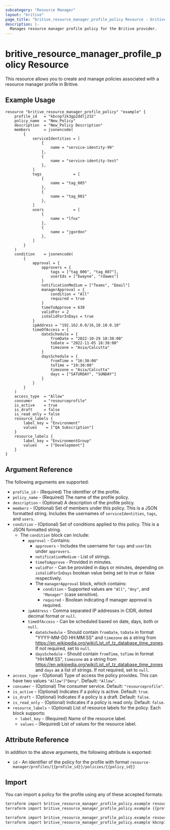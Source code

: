 ```yaml
---
subcategory: "Resource Manager"
layout: "britive"
page_title: "britive_resource_manager_profile_policy Resource - britive"
description: |-
  Manages resource manager profile policy for the Britive provider.
---
```


# britive_resource_manager_profile_policy Resource

This resource allows you to create and manage policies associated with a resource manager profile in Britive.

## Example Usage

```hcl
resource "britive_resource_manager_profile_policy" "example" {
    profile_id   = "kbcnp7zk3gp2ddlj232"
    policy_name  = "New_Policy"
    description  = "New_Policy Description"
    members      = jsonencode(
        {
            serviceIdentities = [
                {
                    name = "service-identity-99"
                },
                {
                    name = "service-identity-test"
                },
            ]
            tags              = [
                {
                    name = "tag_005"
                },
                {
                    name = "tag_001"
                },
            ]
            users             = [
                {
                    name = "lfox"
                },
                {
                    name = "jgordon"
                },
            ]
        }
    )
    condition    = jsonencode(
        {
            approval = {
                approvers = {
                    tags = ["tag_006", "tag_007"],
                    userIds = ["bwayne", "rdawes"]
                }
                notificationMedium = ["Teams", "Email"]
                managerApproval = {
                    condition = "All"
                    required = true
                }
                timeToApprove = 630
                validFor = 2
                isValidForInDays = true
            }
            ipAddress = "192.162.0.0/16,10.10.0.10"
            timeOfAccess = {
                dateSchedule = {
                    fromDate = "2022-10-29 10:30:00"
                    toDate = "2022-11-05 18:30:00"
                    timezone = "Asia/Calcutta"
                }
                daysSchedule = {
                    fromTime = "16:30:00"
                    toTime = "19:30:00"
                    timezone = "Asia/Calcutta"
                    days = ["SATURDAY", "SUNDAY"]
                }
            }
        }
    )
    access_type  = "Allow"
    consumer     = "resourceprofile"
    is_active    = true
    is_draft     = false
    is_read_only = false
    resource_labels {
        label_key = "Environment"
        values    = ["QA Subscription"]
    }
    resource_labels {
        label_key = "EnvironmentGroup"
        values    = ["Development"]
    }
}
```

## Argument Reference

The following arguments are supported:

* `profile_id` - (Required) The identifier of the profile.
* `policy_name` - (Required) The name of the profile policy.
* `description` - (Optional) A description of the profile policy.
* `members` - (Optional) Set of members under this policy. This is a JSON formatted string. Includes the usernames of `serviceIdentities`, `tags`, and `users`.
* `condition` - (Optional) Set of conditions applied to this policy. This is a JSON formatted string.  
  * The `condition` block can include:
    * `approval` - Contains:
        * `approvers` - Includes the username for `tags` and `userIds` under `approvers`.
        * `notificationMedium` - List of strings.
        * `timeToApprove` - Provided in minutes.
        * `validFor` - Can be provided in days or minutes, depending on `isValidForInDays` boolean value being set to true or false respectively.
        * The `managerApproval` block, which contains:
            * `condition` - Supported values are `"All"`, `"Any"`, and `"Manager"` (case sensitive).
            * `required` - Boolean indicating if manager approval is required.
    * `ipAddress` - Comma separated IP addresses in CIDR, dotted decimal format or `null`.
    * `timeOfAccess` - Can be scheduled based on date, days, both or `null`.
      * `dateSchedule` - Should contain `fromDate`, `toDate` in format "YYYY-MM-DD HH:MM:SS" and `timezone` as a string from https://en.wikipedia.org/wiki/List_of_tz_database_time_zones. If not required, set to `null`.
      * `daysSchedule` - Should contain `fromTime`, `toTime` in format "HH:MM:SS", `timezone` as a string from https://en.wikipedia.org/wiki/List_of_tz_database_time_zones and `days` as a list of strings. If not required, set to `null`.
* `access_type` - (Optional) Type of access the policy provides. This can have two values `"Allow"`/`"Deny"`. Default: `"Allow"`.
* `consumer` - (Optional) The consumer service. Default: `"resourceprofile"`.
* `is_active` - (Optional) Indicates if a policy is active. Default: `true`.
* `is_draft` - (Optional) Indicates if a policy is a draft. Default: `false`.
* `is_read_only` - (Optional) Indicates if a policy is read only. Default: `false`.
* `resource_labels` - (Optional) List of resource labels for the policy. Each block supports:
  * `label_key` - (Required) Name of the resource label.
  * `values` - (Required) List of values for the resource label.

## Attribute Reference

In addition to the above arguments, the following attribute is exported:

* `id` - An identifier of the policy for the profile with format `resource-manager/profiles/{{profile_id}}/policies/{{policy_id}}`

## Import

You can import a policy for the profile using any of these accepted formats:

```sh
terraform import britive_resource_manager_profile_policy.example resource-manager/profiles/{{profile_id}}/policies/{{policy_name}}
terraform import britive_resource_manager_profile_policy.example {{profile_id}}/{{policy_name}}

terraform import britive_resource_manager_profile_policy.example resource-manager/profiles/kbcnp7zk3gp2ddlj232/policies/New_Policy
terraform import britive_resource_manager_profile_policy.example kbcnp7zk3gp2ddlj232/New_Policy
```